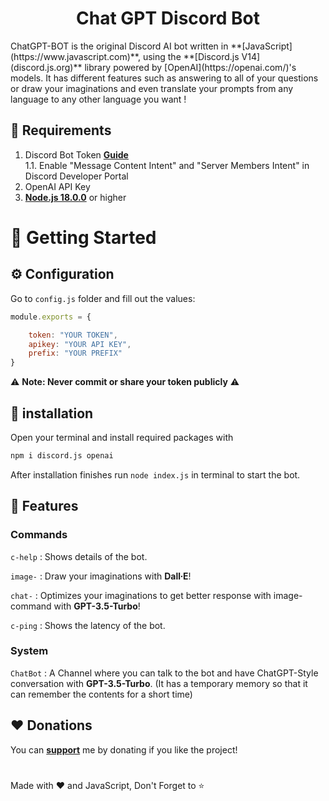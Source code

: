<h1 align="center">Chat GPT Discord Bot</h1>
ChatGPT-BOT is the original Discord AI bot written in **[JavaScript](https://www.javascript.com)**, using the **[Discord.js V14](discord.js.org)** library powered by [OpenAI](https://openai.com/)'s models. It has different features such as answering to all of your questions or draw your imaginations and even translate your prompts from any language to any other language you want !

## 🚧 Requirements
1. Discord Bot Token **[Guide](https://discordjs.guide/preparations/setting-up-a-bot-application.html#creating-your-bot)**  
   1.1. Enable "Message Content Intent" and "Server Members Intent" in Discord Developer Portal
2. OpenAI API Key
3. **[Node.js 18.0.0](https://nodejs.org/fr/download/)** or higher
# 🚀 Getting Started
## ⚙️ Configuration
Go to `config.js` folder and fill out the values:
```javascript
module.exports = {

    token: "YOUR TOKEN",
    apikey: "YOUR API KEY",
    prefix: "YOUR PREFIX"
}
```
⚠️ **Note: Never commit or share your token publicly** ⚠️

## 🧠 installation
Open your terminal and install required packages with
```sh
npm i discord.js openai
```
After installation finishes run `node index.js` in terminal to start the bot.
## 💫 Features
### Commands
`c-help` : Shows details of the bot.

`image-` : Draw your imaginations with **Dall∙E**!

`chat-` : Optimizes your imaginations to get better response with image- command with **GPT-3.5-Turbo**!

`c-ping` : Shows the latency of the bot.
### System
`ChatBot` : A Channel where you can talk to the bot and have ChatGPT-Style conversation with **GPT-3.5-Turbo**. (It has a temporary memory so that it can remember the contents for a short time)
## ❤️ Donations
You can **[support](https://paypal.me/mxdonnez)** me by donating if you like the project!
#
Made with ❤️ and JavaScript, Don't Forget to ⭐

